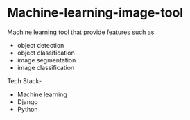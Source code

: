﻿# Machine-learning-image-tool
 Machine learning tool that provide features such as
<ul>
  <li>object detection</li>
  <li>object classification</li>
  <li>image segmentation</li>
  <li>image classification</li>
</ul>
Tech Stack-
<ul>
  <li>Machine learning</li>
  <li>Django</li>
  <li>Python</li>
  </ul>
  
